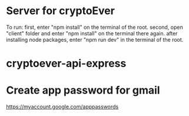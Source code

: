 # Server for cryptoEver


To run:
first, enter "npm install" on the terminal of the root.
 second, open "client" folder and enter "npm install" on the terminal there again.
 after installing node packages, enter "npm run dev" in the terminal of the root.
# cryptoever-api-express

# Create app password for gmail
https://myaccount.google.com/apppasswords